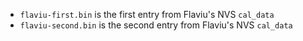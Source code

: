 - `flaviu-first.bin` is the first entry from Flaviu's NVS `cal_data`
- `flaviu-second.bin` is the second entry from Flaviu's NVS `cal_data`
